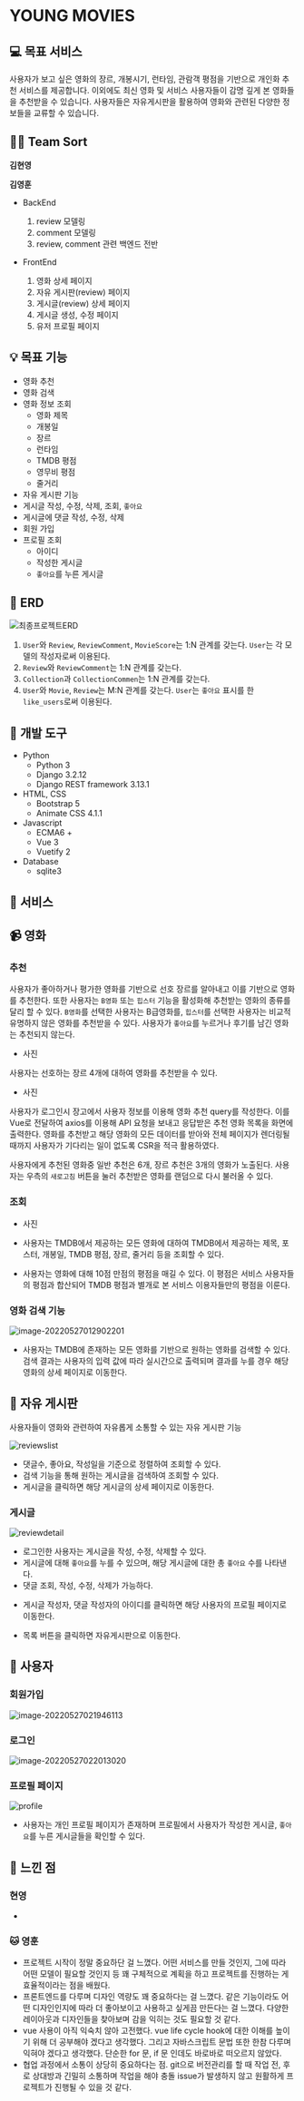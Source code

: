 # YOUNG MOVIES



## :computer: 목표 서비스

사용자가 보고 싶은 영화의 장르, 개봉시기, 런타임, 관람객 평점을 기반으로 개인화 추천 서비스를 제공합니다. 이외에도 최신 영화 및 서비스 사용자들이 감명 깊게 본 영화들을 추천받을 수 있습니다. 사용자들은 자유게시판을 활용하여 영화와 관련된 다양한 정보들을 교류할 수 있습니다.



## :man_technologist: Team Sort

**김현영**

**김영훈**

* BackEnd
  1. review 모델링
  2. comment 모델링
  3. review, comment 관련 백엔드 전반

* FrontEnd
  1. 영화 상세 페이지
  2. 자유 게시판(review) 페이지
  3. 게시글(review) 상세 페이지
  4. 게시글 생성, 수정 페이지
  5. 유저 프로필 페이지



## :bulb: 목표 기능

- 영화 추천
- 영화 검색
- 영화 정보 조회
  - 영화 제목
  - 개봉일
  - 장르
  - 런타임
  - TMDB 평점
  - 영무비 평점
  - 줄거리
- 자유 게시판 기능
- 게시글 작성, 수정, 삭제, 조회, `좋아요`
- 게시글에 댓글 작성, 수정, 삭제
- 회원 가입
- 프로필 조회
  - 아이디
  - 작성한 게시글
  - `좋아요`를 누른 게시글



## :floppy_disk: ERD

![최종프로젝트ERD](README_영훈.assets/최종프로젝트ERD.png)

1. `User`와 `Review`, `ReviewComment`, `MovieScore`는 1:N 관계를 갖는다. `User`는 각 모델의 작성자로써 이용된다.
2. `Review`와 `ReviewComment`는 1:N 관계를 갖는다.
3. `Collection`과 `CollectionCommen`는 1:N 관계를 갖는다.
4. `User`와 `Movie`, `Review`는 M:N 관계를 갖는다. `User`는 `좋아요` 표시를 한 `like_users`로써 이용된다.



## :open_file_folder: 개발 도구

- Python
  - Python 3
  - Django 3.2.12
  - Django REST framework 3.13.1
- HTML, CSS
  - Bootstrap 5
  - Animate CSS 4.1.1
- Javascript
  - ECMA6 +
  - Vue 3
  - Vuetify 2
- Database
  - sqlite3



## :calling: 서비스

## :video_camera: **영화**

### **추천**

사용자가 좋아하거나 평가한 영화를 기반으로 선호 장르를 알아내고 이를 기반으로 영화를 추천한다. 또한 사용자는 `B영화` 또는 `힙스터` 기능을 활성화해 추천받는 영화의 종류를 달리 할 수 있다. `B영화`를 선택한 사용자는 B급영화를, `힙스터`를 선택한 사용자는 비교적 유명하지 않은 영화를 추천받을 수 있다. 사용자가 `좋아요`를 누르거나 후기를 남긴 영화는 추천되지 않는다.

- 사진

  

사용자는 선호하는 장르 4개에 대하여 영화를 추천받을 수 있다.

- 사진

  

사용자가 로그인시 장고에서 사용자 정보를 이용해 영화 추천 query를 작성한다. 이를 Vue로 전달하여 axios를 이용해 API 요청을 보내고 응답받은 추천 영화 목록을 화면에 출력한다. 영화를 추천받고 해당 영화의 모든 데이터를 받아와 전체 페이지가 렌더링될 때까지 사용자가 기다리는 일이 없도록 CSR을 적극 활용하였다.

사용자에게 추천된 영화중 일반 추천은 6개, 장르 추천은 3개의 영화가 노출된다. 사용자는 우측의 `새로고침` 버튼을 눌러 추천받은 영화를 랜덤으로 다시 불러올 수 있다.

### **조회**

* 사진

* 사용자는 TMDB에서 제공하는 모든 영화에 대하여 TMDB에서 제공하는 제목, 포스터, 개봉일, TMDB 평점, 장르, 줄거리 등을 조회할 수 있다.

* 사용자는 영화에 대해 10점 만점의 평점을 매길 수 있다. 이 평점은 서비스 사용자들의 평점과 합산되어 TMDB 평점과 별개로 본 서비스 이용자들만의 평점을 이룬다.



### **영화 검색 기능**

![image-20220527012902201](README_영훈.assets/image-20220527012902201.png)

* 사용자는 TMDB에 존재하는 모든 영화를 기반으로 원하는 영화를 검색할 수 있다. 검색 결과는 사용자의 입력 값에 따라 실시간으로 출력되며 결과를 누를 경우 해당 영화의 상세 페이지로 이동한다.



## :page_facing_up: 자유 게시판

사용자들이 영화와 관련하여 자유롭게 소통할 수 있는 자유 게시판 기능

![reviewslist](README_영훈.assets/reviewslist.png)

* 댓글수, 좋아요, 작성일을 기준으로 정렬하여 조회할 수 있다.
* 검색 기능을 통해 원하는 게시글을 검색하여 조회할 수 있다.
* 게시글을 클릭하면 해당 게시글의 상세 페이지로 이동한다.



### **게시글**

![reviewdetail](README_영훈.assets/reviewdetail.png)

* 로그인한 사용자는 게시글을 작성, 수정, 삭제할 수 있다.
* 게시글에 대해 `좋아요`를 누를 수 있으며, 해당 게시글에 대한 총 `좋아요` 수를 나타낸다.
* 댓글 조회, 작성, 수정, 삭제가 가능하다.

- 게시글 작성자, 댓글 작성자의 아이디를 클릭하면 해당 사용자의 프로필 페이지로 이동한다.

- 목록 버튼을 클릭하면 자유게시판으로 이동한다.

  

## :bust_in_silhouette: **사용자**

### 회원가입

![image-20220527021946113](README_영훈.assets/image-20220527021946113.png)

### 로그인

![image-20220527022013020](README_영훈.assets/image-20220527022013020.png)

### 프로필 페이지

![profile](README_영훈.assets/profile.png)

* 사용자는 개인 프로필 페이지가 존재하며 프로필에서 사용자가 작성한 게시글, `좋아요`를 누른 게시글들을 확인할 수 있다.



## :thinking: 느낀 점

### 현영

* 

### :cat: 영훈

* 프로젝트 시작이 정말 중요하단 걸 느꼈다. 어떤 서비스를 만들 것인지, 그에 따라 어떤 모델이 필요할 것인지 등 꽤 구체적으로 계획을 하고 프로젝트를 진행하는 게 효율적이라는 점을 배웠다.
* 프론트엔드를 다루며 디자인 역량도 꽤 중요하다는 걸 느꼈다. 같은 기능이라도 어떤 디자인인지에 따라 더 좋아보이고 사용하고 싶게끔 만든다는 걸 느꼈다. 다양한 레이아웃과 디자인들을 찾아보며 감을 익히는 것도 필요할 것 같다.
* vue 사용이 아직 익숙치 않아 고전했다. vue life cycle hook에 대한 이해를 높이기 위해 더 공부해야 겠다고 생각했다. 그리고 자바스크립트 문법 또한 한참 다루며 익혀야 겠다고 생각했다. 단순한 for 문, if 문 인데도 바로바로 떠오르지 않았다.
* 협업 과정에서 소통이 상당히 중요하다는 점. git으로 버전관리를 할 때 작업 전, 후로 상대방과 긴밀히 소통하며 작업을 해야 충돌 issue가 발생하지 않고 원활하게 프로젝트가 진행될 수 있을 것 같다.